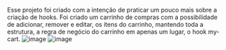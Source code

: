 Esse projeto foi criado com a intenção de praticar um pouco mais sobre a criação de hooks.
Foi criado um carrinho de compras com a possibilidade de adicionar, remover e editar, os itens do carrinho, mantendo toda a estrutura, a regra de negócio do carrinho em apenas um lugar, o hook my-cart.
![image](https://user-images.githubusercontent.com/39222047/181601114-fc8c7783-0d2c-421c-938e-f365edcbf2c5.png)
![image](https://user-images.githubusercontent.com/39222047/181602099-4fa17240-14cd-4b11-acdc-42c8414d2538.png)
